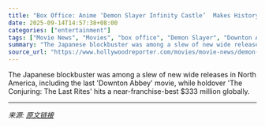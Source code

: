 ```yaml
---
title: "Box Office: Anime ‘Demon Slayer Infinity Castle’  Makes History With Record $70M U.S. Opening"
date: 2025-09-14T14:57:38+08:00
categories: ["entertainment"]
tags: ["Movie News", "Movies", "box office", "Demon Slayer", "Downton Abbey: The Grand Finale", "KPop Demon Hunters", "Spinal Tap II: The End Continues"]
summary: "The Japanese blockbuster was among a slew of new wide releases in North America, including the last 'Downton Abbey' movie, while holdover 'The Conjuring: The Last Rites' hits a near-franchise-best $33"
source_url: "https://www.hollywoodreporter.com/movies/movie-news/demon-slayer-infinity-castle-record-box-office-opening-1236370035/"
---
```


The Japanese blockbuster was among a slew of new wide releases in North America, including the last 'Downton Abbey' movie, while holdover 'The Conjuring: The Last Rites' hits a near-franchise-best $333 million globally.

---

*来源: [原文链接](https://www.hollywoodreporter.com/movies/movie-news/demon-slayer-infinity-castle-record-box-office-opening-1236370035/)*
